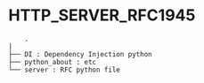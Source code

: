 # HTTP_SERVER_RFC1945
    
        .
    |
    ├── DI : Dependency Injection python
    ├── python_about : etc
    └── server : RFC python file 

